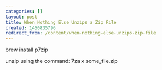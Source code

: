 ```yaml
---
categories: []
layout: post
title: When Nothing Else Unzips a Zip File
created: 1450835796
redirect_from: /content/when-nothing-else-unzips-zip-file
---
```

brew install p7zip 

unzip using the command: 7za x some_file.zip
